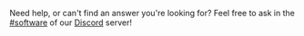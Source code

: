 Need help, or can't find an answer you're looking for? Feel free to ask in the [#software](https://discord.com/channels/747977872823550043/753049702001541200) of our [Discord](https://dallasformularacing.com/team/join-the-team) server!